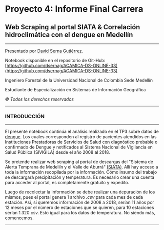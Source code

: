 # Proyecto 4: Informe Final Carrera
## Web Scraping al portal SIATA & Correlación hidroclimática con el dengue en Medellín
___

Presentado por [David Serna Gutiérrez](https://www.linkedin.com/in/dserna-g94/).

Notebook disponible en el repositorio de Git-Hub: [https://github.com/dsernag/ACAMICA-DS-ONLINE-33](https://github.com/dsernag/ACAMICA-DS-ONLINE-33)

Ingeniero Forestal de la Universidad Nacional de Colombia Sede Medellín

Estudiante de Especialización en Sistemas de Información Geográfica

*© Todos los derechos reservados*

___

### INTRODUCCIÓN
___

El presente notebook continúa el análisis realizado en el TP3 sobre datos de [dengue](http://medata.gov.co/dataset/dengue). Los cuales corresponden al registro de pacientes atendidos en las Instituciones Prestadoras de Servicios de Salud con diagnóstico probable o confirmado de Dengue y notificados al Sistema Nacional de Vigilancia en Salud Pública (SIVIGILA) desde el año 2008 al 2018.

Se pretende realizar web scraping al portal de descargas del "Sistema de Alerta Temprana de Medellín y el Valle de Aburrá" [(SIATA)](https://siata.gov.co/descarga_siata/index.php/index2/login). Allí hay acceso a toda la información recopilada por la información. Cómo insumo del trabajo se descargará precipitación y temperatura. Es necesario crear una cuenta para acceder al portal, es completamente gratuito y expedito.

Luego de recolectar la información se debe realizar una depuración de los mismos, pues el portal genera 1 archivo *.csv* para cada mes de cada estación. Así, sí queremos información de 2008 a 2018, serían 11 años por 12 meses por el número de estaciones que se quieren, para 10 estaciones serían 1.320 csv. Esto igual para los datos de temperatura. No siendo más, comencemos.
___
